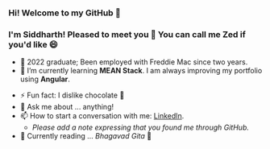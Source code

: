 ### Hi! Welcome to my GitHub 👋
### I'm Siddharth! Pleased to meet you 🤝 You can call me Zed if you'd like 😄

- 👜 2022 graduate; Been employed with Freddie Mac since two years.
- 🌱 I’m currently learning **MEAN Stack**. I am always improving my portfolio using **Angular**.
<!-- - :atom: I'm planning to dedicate my near future to learning. -->
- ⚡ Fun fact: I dislike chocolate 🍫
- 💬 Ask me about ... anything!
- 📫 How to start a conversation with me: [LinkedIn](https://www.linkedin.com/in/sidharthpatel01/).
  - _Please add a note expressing that you found me through GitHub._
- 📙 Currently reading ... _Bhagavad Gita_ 🦊


<!-- - 🔭 I’m currently working on Angular -->
<!-- - 👯 I’m looking to collaborate on ... -->
<!-- - 🤔 I’m looking for help with ... -->
